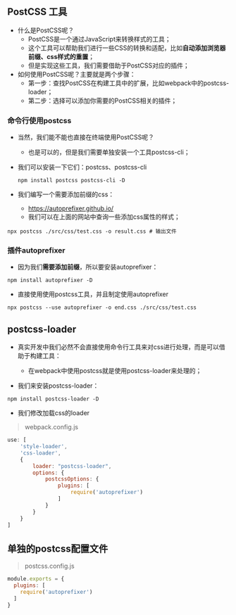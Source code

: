 ## PostCSS 工具

- 什么是PostCSS呢？ 
  - PostCSS是一个通过JavaScript来转换样式的工具； 
  - 这个工具可以帮助我们进行一些CSS的转换和适配，比如**自动添加浏览器前缀、css样式的重置**； 
  - 但是实现这些工具，我们需要借助于PostCSS对应的插件；
- 如何使用PostCSS呢？主要就是两个步骤： 
  - 第一步：查找PostCSS在构建工具中的扩展，比如webpack中的postcss-loader； 
  - 第二步：选择可以添加你需要的PostCSS相关的插件；

### 命令行使用postcss

- 当然，我们能不能也直接在终端使用PostCSS呢？ 

  - 也是可以的，但是我们需要单独安装一个工具postcss-cli； 

- 我们可以安装一下它们：postcss、postcss-cli 

  ```shell
  npm install postcss postcss-cli -D
  ```

- 我们编写一个需要添加前缀的css： 

  - https://autoprefixer.github.io/ 
  - 我们可以在上面的网站中查询一些添加css属性的样式；

```shell
npx postcss ./src/css/test.css -o result.css # 输出文件
```

### 插件autoprefixer

- 因为我们**需要添加前缀**，所以要安装autoprefixer：

```shell
npm install autoprefixer -D
```

- 直接使用使用postcss工具，并且制定使用autoprefixer

```shell
npx postcss --use autoprefixer -o end.css ./src/css/test.css 
```

## postcss-loader

- 真实开发中我们必然不会直接使用命令行工具来对css进行处理，而是可以借助于构建工具： 
  - 在webpack中使用postcss就是使用postcss-loader来处理的；

- 我们来安装postcss-loader：

```shell
npm install postcss-loader -D
```

- 我们修改加载css的loader

> webpack.config.js

```js
use: [
    'style-loader',
    'css-loader',
    {
        loader: "postcss-loader",
        options: {
            postcssOptions: {
                plugins: [
                    require('autoprefixer')
                ]
            }
        }
    }
]
```

## 单独的postcss配置文件

> postcss.config.js

```js
module.exports = {
  plugins: [
    require('autoprefixer')
  ]
}

```

